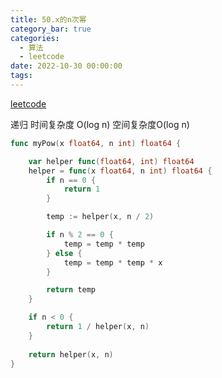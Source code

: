 ```yaml
---
title: 50.x的n次幂
category_bar: true
categories:
  - 算法
  - leetcode
date: 2022-10-30 00:00:00
tags:
---
```


[leetcode](https://leetcode.cn/problems/powx-n/submissions/)

递归
时间复杂度 O(log n)
空间复杂度O(log n)
<!-- more -->
```Go
func myPow(x float64, n int) float64 {

    var helper func(float64, int) float64
    helper = func(x float64, n int) float64 {
        if n == 0 {
            return 1
        }

        temp := helper(x, n / 2)

        if n % 2 == 0 {
            temp = temp * temp
        } else {
            temp = temp * temp * x
        }

        return temp
    }

    if n < 0 {
        return 1 / helper(x, n)
    }
    
    return helper(x, n)    
}
```
